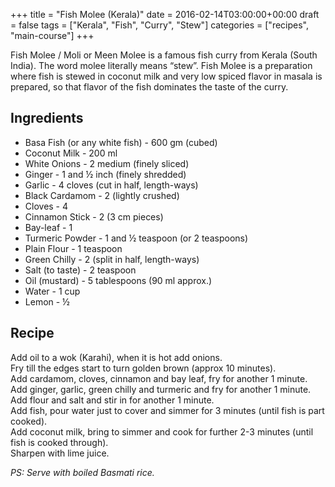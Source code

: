 +++
title = "Fish Molee (Kerala)"
date = 2016-02-14T03:00:00+00:00
draft = false
tags = ["Kerala", "Fish", "Curry", "Stew"]
categories = ["recipes", "main-course"]
+++

Fish Molee / Moli or Meen Molee is a famous fish curry from Kerala (South India). The word molee literally means “stew”. Fish Molee is a preparation where fish is stewed in coconut milk and very low spiced flavor in masala is prepared, so that flavor of the fish dominates the taste of the curry.

## Ingredients

- Basa Fish (or any white fish) - 600 gm (cubed)  
- Coconut Milk - 200 ml  
- White Onions - 2 medium (finely sliced)  
- Ginger - 1 and ½ inch (finely shredded)  
- Garlic - 4 cloves (cut in half, length-ways)  
- Black Cardamom - 2 (lightly crushed)  
- Cloves - 4  
- Cinnamon Stick - 2 (3 cm pieces)  
- Bay-leaf - 1  
- Turmeric Powder - 1 and ½ teaspoon (or 2 teaspoons)  
- Plain Flour - 1 teaspoon  
- Green Chilly - 2 (split in half, length-ways)  
- Salt (to taste) - 2 teaspoon  
- Oil (mustard) - 5 tablespoons (90 ml approx.)  
- Water - 1 cup  
- Lemon - ½  

## Recipe

Add oil to a wok (Karahi), when it is hot add onions.  
Fry till the edges start to turn golden brown (approx 10 minutes).  
Add cardamom, cloves, cinnamon and bay leaf, fry for another 1 minute.  
Add ginger, garlic, green chilly and turmeric and fry for another 1 minute.  
Add flour and salt and stir in for another 1 minute.  
Add fish, pour water just to cover and simmer for 3 minutes (until fish is part cooked).  
Add coconut milk, bring to simmer and cook for further 2-3 minutes (until fish is cooked through).  
Sharpen with lime juice.  

*PS: Serve with boiled Basmati rice.*
